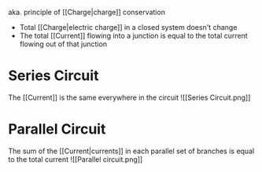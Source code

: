 aka. principle of [[Charge|charge]] conservation 
- Total [[Charge|electric charge]] in a closed system doesn't change
- The total [[Current]] flowing into a junction is equal to the total current flowing out of that junction
# Series Circuit
The [[Current]] is the same everywhere in the circuit
![[Series Circuit.png]]
# Parallel Circuit
The sum of the [[Current|currents]] in each parallel set of branches is equal to the total current 
![[Parallel circuit.png]]